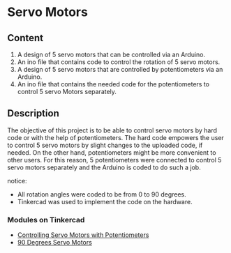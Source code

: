 # Servo Motors

## Content
1. A design of 5 servo motors that can be controlled via an Arduino.
2. An ino file that contains code to control the rotation of 5 servo motors.
3. A design of 5 servo motors that are controlled by potentiometers via an Arduino.
4. An ino file that contains the needed code for the potentiometers to control 5 servo Motors separately.


## Description 
The objective of this project is to be able to control servo motors by hard code or with the help of potentiometers. The hard code empowers the user to control 5 servo motors by slight changes to the uploaded code, if needed. On the other hand, potentiometers might be more convenient to other users. For this reason, 5 potentiometers were connected to control 5 servo motors separately and the Arduino is coded to do such a job. 

notice: 
- All rotation angles were coded to be from 0 to 90 degrees.
- Tinkercad was used to implement the code on the hardware.

### Modules on Tinkercad
- [Controlling Servo Motors with Potentiometers](https://www.tinkercad.com/things/2LzlruKK516-copy-of-controlling-servo-motors-with-potentiometers/editel?sharecode=q2tV5uInHJnNEvCCIgBNIkIrqpJ3P3VQjCHXTEvjpx4)
- [90 Degrees Servo Motors](https://www.tinkercad.com/things/fd1bReCrwNJ-copy-of-90-degrees-servo-motors/editel?sharecode=Qyht1Dda2yvj2Yb0-bZWWVN-VTKmEhGO2WdOHmxjX40)
